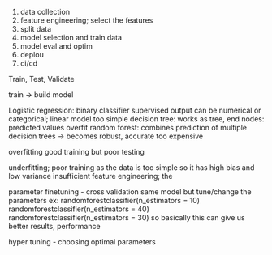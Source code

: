 1. data collection
2. feature engineering; select the features
3. split data
4. model selection and train data 
5. model eval and optim
6. deplou
7. ci/cd

Train, Test, Validate 

train -> build model 

Logistic regression: binary classifier supervised output can be numerical or categorical; linear model  too simple
decision tree: works as tree, end nodes: predicted values overfit
random forest: combines prediction of multiple decision trees -> becomes robust, accurate   too expensive 

overfitting good training but poor testing

underfitting; poor training as the data is too simple so it has high bias and low variance 
insufficient feature engineering; the 

parameter finetuning  - cross validation 
same model but tune/change the parameters
ex: randomforestclassifier(n_estimators = 10)
    randomforestclassifier(n_estimators = 40)
    randomforestclassifier(n_estimators = 30)
so basically this can give us better results, performance 

hyper tuning - choosing optimal parameters 
